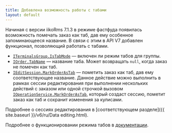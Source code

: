 ```yaml
---
title: Добавлена возможность работы с табами
layout: default
---
```


Начиная с версии iikoRms 7.1.3 в режиме фастфуда появилась возможность помечать заказ как таб, дав ему особенное запоминающееся название. В связи с этим в API V7 добавлен функционал, позволяющий работать с табами.

- [`ITerminalsGroup.IsTabMode`](https://iiko.github.io/front.api.sdk/v7/html/P_Resto_Front_Api_Data_Organization_ITerminalsGroup_IsTabMode.htm) — включен ли режим табов для группы.
- [`IOrder.TabName`](https://iiko.github.io/front.api.sdk/v7/html/P_Resto_Front_Api_Data_Orders_IOrder_TabName.htm) — название таба. Может возвращать `null`, когда заказ не помечен как таб.
- [`IEditSession.MarkOrderAsTab`](https://iiko.github.io/front.api.sdk/v7/html/M_Resto_Front_Api_Editors_IEditSession_MarkOrderAsTab.htm) — пометить заказ как таб, дав ему соответствующее название. 
Данное действие можно выполнить в рамках сессии редактирования при выполнении нескольких действий с заказом или одной строчкой вызовом [`IOperationService.MarkOrderAsTab`](https://iiko.github.io/front.api.sdk/v7/html/M_Resto_Front_Api_Extensions_OperationServiceExtensions_MarkOrderAsTab.htm), который создаст сессию, пометит заказ как таб и сохранит изменения за кулисами. 

Подробнее о сессиях редактирования в [соответствующем разделе]({{ site.baseurl }}/v6/ru/Data editing.html).

Подробнее о функционировании режима табов в [документации](https://ru.iiko.help/smart/project-iikofront/topic-69/q/%D1%82%D0%B0%D0%B1%D1%8B/qid/278231/qp/1).